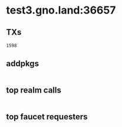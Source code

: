 # test3.gno.land:36657

## TXs
```
1598
```

## addpkgs
```
```

## top realm calls
```
```

## top faucet requesters
```
```

